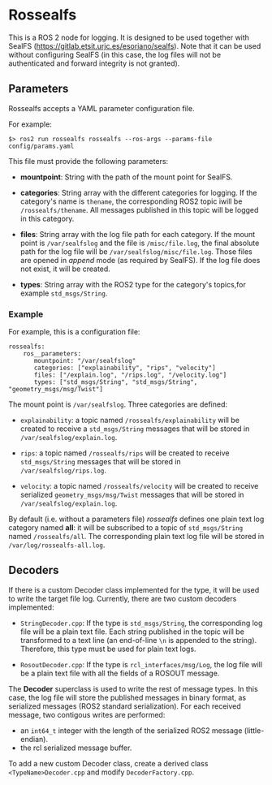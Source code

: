 # Rossealfs

This is a ROS 2 node for logging. It is designed to be used together with SealFS (https://gitlab.etsit.urjc.es/esoriano/sealfs). Note that it can be used without configuring SealFS (in this case, the log files will not be authenticated and forward integrity is not granted).

## Parameters 

Rossealfs accepts a YAML parameter configuration file.


 For example:

```
$> ros2 run rossealfs rossealfs --ros-args --params-file config/params.yaml
```

This file must provide the following parameters:

- **mountpoint**: String with the path of the mount point for SealFS.

- **categories**: String array with the different categories for logging. If the category's name is `thename`, the corresponding ROS2 topic iwill be  `/rossealfs/thename`. All messages published in this topic will be logged in this category.

- **files**: String array with the log file path for each category. If the mount point is `/var/sealfslog` and the file is `/misc/file.log`, the final absolute path for the log file will be `/var/sealfslog/misc/file.log`. Those files are opened in *append* mode (as required by SealFS). If the log file does not exist, it will be created. 

- **types**: String array with the ROS2 type for the category's topics,for example `std_msgs/String`.

### Example

For example, this is a configuration file:

```
rossealfs:
    ros__parameters:
       mountpoint: "/var/sealfslog"
       categories: ["explainability", "rips", "velocity"]
       files: ["/explain.log", "/rips.log", "/velocity.log"]
       types: ["std_msgs/String", "std_msgs/String", "geometry_msgs/msg/Twist"]
```

The mount point is `/var/sealfslog`. Three categories are defined:

- `explainability`: a topic named `/rossealfs/explainability` will be created to receive a `std_msgs/String` messages that will be stored in `/var/sealfslog/explain.log`.

- `rips`: a topic named `/rossealfs/rips` will be created to receive `std_msgs/String` messages that will be stored in `/var/sealfslog/rips.log`.

- `velocity`: a topic named `/rossealfs/velocity` will be created to receive serialized `geometry_msgs/msg/Twist` messages that will be stored in `/var/sealfslog/explain.log`.


By default (i.e. without a parameters file) *rossealfs* defines one plain text log category named **all**: it will be subscribed to a topic of `std_msgs/String` named `/rossealfs/all`. The corresponding plain text log file will be stored in `/var/log/rossealfs-all.log`.  

## Decoders

If there is a custom Decoder class implemented for the type, it will be used to write the target file log. Currently, there are two custom decoders implemented:

- `StringDecoder.cpp`: If the type is `std_msgs/String`, the corresponding log file will be a plain text file. Each string published in the topic will be transformed to a text line (an end-of-line `\n` is appended to the string). Therefore, this type must be used for plain text logs.

- `RosoutDecoder.cpp`: If the type is `rcl_interfaces/msg/Log`, the log file will be a plain text file with all the fields of a ROSOUT message.

The  **Decoder** superclass is used to write the rest of message types. In this case, the log file will store the published messages in binary format, as serialized messages (ROS2 standard serialization). For each received message, two contigous writes are performed:
       
- an `int64_t` integer with the length of the serialized ROS2 message (little-endian).
- the rcl serialized message buffer.

To add a new custom Decoder class, create a derived class `<TypeName>Decoder.cpp` and modify `DecoderFactory.cpp`. 


